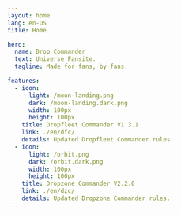 ```yaml
---
layout: home
lang: en-US
title: Home

hero:
  name: Drop Commander
  text: Universe Fansite.
  tagline: Made for fans, by fans.

features:
  - icon:
      light: /moon-landing.png
      dark: /moon-landing.dark.png
      width: 100px
      height: 100px
    title: Dropfleet Commander V1.3.1
    link: ./en/dfc/
    details: Updated Dropfleet Commander rules.
  - icon:
      light: /orbit.png
      dark: /orbit.dark.png
      width: 100px
      height: 100px
    title: Dropzone Commander V2.2.0
    link: ./en/dzc/
    details: Updated Dropzone Commander rules.
---
```

<script lang="ts" setup>
// import { useRouter } from 'vitepress'
// import { onMounted } from 'vue'

// let getUserLang = () => window.navigator.language.substring(0, 2)
// let checkUserLang = (language) => {
//   let userLang = getUserLang()
//   let checkLang = (lang) => lang === userLang
//   if (typeof language === 'string') {
//     return checkLang(language)
//   }
//   return language.some(lang => checkLang(lang))
// }

// let { go } = useRouter()

// onMounted(() => {
//   if (checkUserLang(['es'])) {
//     go('/es/')
//   } else {
//     go('/en/')
//   }
// })
</script>
